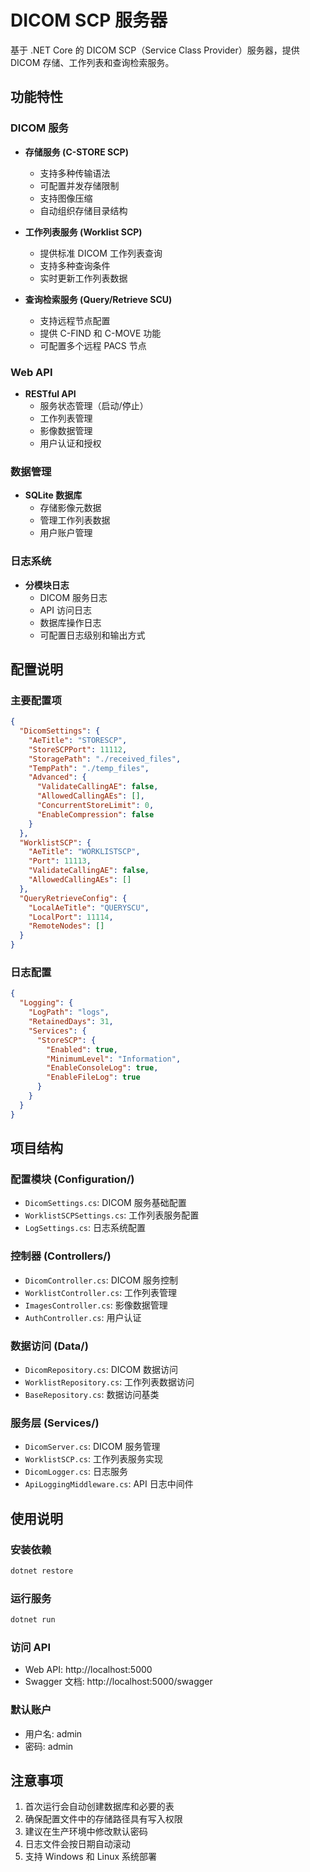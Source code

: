 # DICOM SCP 服务器

基于 .NET Core 的 DICOM SCP（Service Class Provider）服务器，提供 DICOM 存储、工作列表和查询检索服务。

## 功能特性

### DICOM 服务
- **存储服务 (C-STORE SCP)**
  - 支持多种传输语法
  - 可配置并发存储限制
  - 支持图像压缩
  - 自动组织存储目录结构

- **工作列表服务 (Worklist SCP)**
  - 提供标准 DICOM 工作列表查询
  - 支持多种查询条件
  - 实时更新工作列表数据

- **查询检索服务 (Query/Retrieve SCU)**
  - 支持远程节点配置
  - 提供 C-FIND 和 C-MOVE 功能
  - 可配置多个远程 PACS 节点

### Web API
- **RESTful API**
  - 服务状态管理（启动/停止）
  - 工作列表管理
  - 影像数据管理
  - 用户认证和授权

### 数据管理
- **SQLite 数据库**
  - 存储影像元数据
  - 管理工作列表数据
  - 用户账户管理

### 日志系统
- **分模块日志**
  - DICOM 服务日志
  - API 访问日志
  - 数据库操作日志
  - 可配置日志级别和输出方式

## 配置说明

### 主要配置项
```json
{
  "DicomSettings": {
    "AeTitle": "STORESCP",
    "StoreSCPPort": 11112,
    "StoragePath": "./received_files",
    "TempPath": "./temp_files",
    "Advanced": {
      "ValidateCallingAE": false,
      "AllowedCallingAEs": [],
      "ConcurrentStoreLimit": 0,
      "EnableCompression": false
    }
  },
  "WorklistSCP": {
    "AeTitle": "WORKLISTSCP",
    "Port": 11113,
    "ValidateCallingAE": false,
    "AllowedCallingAEs": []
  },
  "QueryRetrieveConfig": {
    "LocalAeTitle": "QUERYSCU",
    "LocalPort": 11114,
    "RemoteNodes": []
  }
}
```

### 日志配置
```json
{
  "Logging": {
    "LogPath": "logs",
    "RetainedDays": 31,
    "Services": {
      "StoreSCP": {
        "Enabled": true,
        "MinimumLevel": "Information",
        "EnableConsoleLog": true,
        "EnableFileLog": true
      }
    }
  }
}
```

## 项目结构

### 配置模块 (Configuration/)
- `DicomSettings.cs`: DICOM 服务基础配置
- `WorklistSCPSettings.cs`: 工作列表服务配置
- `LogSettings.cs`: 日志系统配置

### 控制器 (Controllers/)
- `DicomController.cs`: DICOM 服务控制
- `WorklistController.cs`: 工作列表管理
- `ImagesController.cs`: 影像数据管理
- `AuthController.cs`: 用户认证

### 数据访问 (Data/)
- `DicomRepository.cs`: DICOM 数据访问
- `WorklistRepository.cs`: 工作列表数据访问
- `BaseRepository.cs`: 数据访问基类

### 服务层 (Services/)
- `DicomServer.cs`: DICOM 服务管理
- `WorklistSCP.cs`: 工作列表服务实现
- `DicomLogger.cs`: 日志服务
- `ApiLoggingMiddleware.cs`: API 日志中间件

## 使用说明

### 安装依赖
```bash
dotnet restore
```

### 运行服务
```bash
dotnet run
```

### 访问 API
- Web API: http://localhost:5000
- Swagger 文档: http://localhost:5000/swagger

### 默认账户
- 用户名: admin
- 密码: admin

## 注意事项
1. 首次运行会自动创建数据库和必要的表
2. 确保配置文件中的存储路径具有写入权限
3. 建议在生产环境中修改默认密码
4. 日志文件会按日期自动滚动
5. 支持 Windows 和 Linux 系统部署
